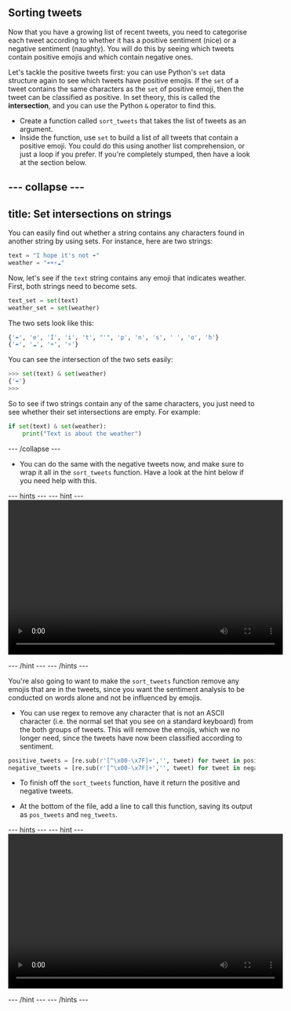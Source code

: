 ## Sorting tweets

Now that you have a growing list of recent tweets, you need to categorise each tweet according to whether it has a positive sentiment (nice) or a negative sentiment (naughty). You will do this by seeing which tweets contain positive emojis and which contain negative ones.

Let's tackle the positive tweets first: you can use Python's `set` data structure again to see which tweets have positive emojis. If the `set` of a tweet contains the same characters as the `set` of positive emoji, then the tweet can be classified as positive. In set theory, this is called the **intersection**, and you can use the Python `&` operator to find this.

- Create a function called `sort_tweets` that takes the list of tweets as an argument.
- Inside the function, use `set` to build a list of all tweets that contain a positive emoji. You could do this using another list comprehension, or just a loop if you prefer. If you're completely stumped, then have a look at the section below.

--- collapse ---
---
title: Set intersections on strings
---
You can easily find out whether a string contains any characters found in another string by using sets. For instance, here are two strings:
```python
text = "I hope it's not ☔"
weather = "☔☀⚡☁"
```
Now, let's see if the `text` string contains any emoji that indicates weather. First, both strings need to become sets.
```python
text_set = set(text)
weather_set = set(weather)
```
The two sets look like this:
```python
{'☔', 'e', 'I', 'i', 't', "'", 'p', 'n', 's', ' ', 'o', 'h'}
{'☔', '☁', '☀', '⚡'}
```
You can see the intersection of the two sets easily:
```python
>>> set(text) & set(weather)
{'☔'}
>>>
```

So to see if two strings contain any of the same characters, you just need to see whether their set intersections are empty. For example:

```python
if set(text) & set(weather):
	print("Text is about the weather")
```
--- /collapse ---

- You can do the same with the negative tweets now, and make sure to wrap it all in the `sort_tweets` function. Have a look at the hint below if you need help with this.

--- hints --- --- hint ---
<video width="560" height="315" controls>
<source src="images/vid_8.webm" type="video/webm">
Your browser does not support WebM video, so try FireFox or Chrome.
</video>

--- /hint --- --- /hints ---

You're also going to want to make the `sort_tweets` function remove any emojis that are in the tweets, since you want the sentiment analysis to be conducted on words alone and not be influenced by emojis.

- You can use regex to remove any character that is not an ASCII character (i.e. the normal set that you see on a standard keyboard) from the both groups of tweets. This will remove the emojis, which we no longer need, since the tweets have now been classified according to sentiment.

```python
positive_tweets = [re.sub(r'[^\x00-\x7F]+','', tweet) for tweet in positive_tweets]
negative_tweets = [re.sub(r'[^\x00-\x7F]+','', tweet) for tweet in negative_tweets]
```

- To finish off the `sort_tweets` function, have it return the positive and negative tweets.

- At the bottom of the file, add a line to call this function, saving its output as `pos_tweets` and `neg_tweets`.

--- hints --- --- hint ---
<video width="560" height="315" controls>
<source src="images/vid_9.webm" type="video/webm">
Your browser does not support WebM video, so try FireFox or Chrome.
</video>

--- /hint --- --- /hints ---
